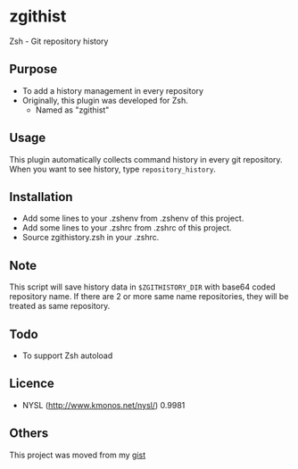 # zgithist

Zsh - Git repository history

## Purpose

* To add a history management in every repository
* Originally, this plugin was developed for Zsh.
    * Named as "zgithist"

## Usage

This plugin automatically collects command history in every git repository.
When you want to see history, type `repository_history`.

## Installation

* Add some lines to your .zshenv from .zshenv of this project.
* Add some lines to your .zshrc from .zshrc of this project.
* Source zgithistory.zsh in your .zshrc.

## Note

This script will save history data in `$ZGITHISTORY_DIR` with base64 coded repository name. If there are 2 or more same name repositories, they will be treated as same repository.

## Todo

* To support Zsh autoload

## Licence

* NYSL (http://www.kmonos.net/nysl/) 0.9981

## Others

This project was moved from my [gist](https://gist.github.com/kmhjs/53c9cafb6b28f1904306)
